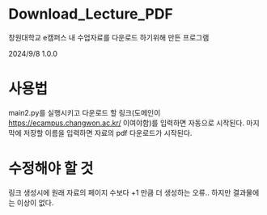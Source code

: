 # Download_Lecture_PDF
창원대학교 e캠퍼스 내 수업자료를 다운로드 하기위해 만든 프로그램


2024/9/8 1.0.0
# 사용법
main2.py를 실행시키고 다운로드 할 링크(도메인이 https://ecampus.changwon.ac.kr/ 이여야함)를 입력하면 자동으로 시작된다.
마지막에 저장할 이름을 입력하면 자료의 pdf 다운로드가 시작된다.

# 수정해야 할 것
링크 생성시에 원래 자료의 페이지 수보다 +1 만큼 더 생성하는 오류.. 하지만 결과물에는 이상이 없다.
